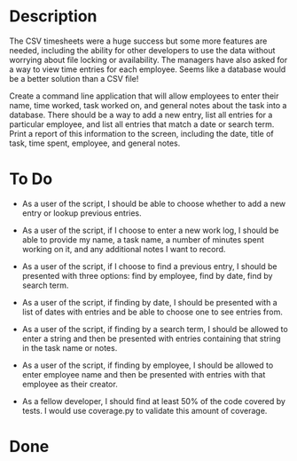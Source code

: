 Description
===========

The CSV timesheets were a huge success but some more features are 
needed, including the ability for other developers to use the data 
without worrying about file locking or availability. The managers have 
also asked for a way to view time entries for each employee. Seems like 
a database would be a better solution than a CSV file!

Create a command line application that will allow employees to enter 
their name, time worked, task worked on, and general notes about the 
task into a database. There should be a way to add a new entry, list all 
entries for a particular employee, and list all entries that match a 
date or search term. Print a report of this information to the screen, 
including the date, title of task, time spent, employee, and general 
notes.

To Do
=====

* As a user of the script, I should be able to choose whether to add a 
new entry or lookup previous entries.

* As a user of the script, if I choose to enter a new work log, I should 
be able to provide my name, a task name, a number of minutes spent 
working on it, and any additional notes I want to record.

* As a user of the script, if I choose to find a previous entry, I 
should be presented with three options: find by employee, 
find by date, find by search term.

* As a user of the script, if finding by date, I should be presented 
with a list of dates with entries and be able to choose one to see 
entries from.

* As a user of the script, if finding by a search term, I should be 
allowed to enter a string and then be presented with entries containing 
that string in the task name or notes.

* As a user of the script, if finding by employee, I should be allowed 
to enter employee name and then be presented with entries with that 
employee as their creator.

* As a fellow developer, I should find at least 50% of the code covered 
by tests. I would use coverage.py to validate this amount of coverage.

Done
====
